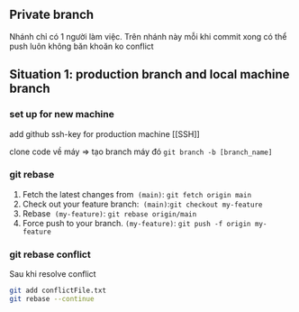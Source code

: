 
## Private branch
Nhánh chỉ có 1 người làm việc. Trên nhánh này mỗi khi commit xong có thể push luôn không băn khoăn ko  conflict

## Situation 1: production branch and local machine branch

### set up for new machine

add github ssh-key for production machine [[SSH]]

clone code về máy => tạo branch máy đó `git branch -b [branch_name]`

### git rebase
1. Fetch the latest changes from             `(main)`: `git fetch origin main`
2. Check out your feature branch:           `(main)`:`git checkout my-feature`
3. Rebase                                                   `(my-feature)`: `git rebase origin/main`
4. Force push to your branch.                    `(my-feature)`: `git push -f origin my-feature`
### git rebase conflict
Sau khi resolve conflict
```bash
git add conflictFile.txt
git rebase --continue
```






